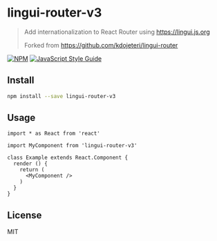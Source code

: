 # lingui-router-v3

> Add internationalization to React Router using https://lingui.js.org
>
> Forked from https://github.com/kdojeteri/lingui-router

[![NPM](https://img.shields.io/npm/v/lingui-router.svg)](https://www.npmjs.com/package/lingui-router) [![JavaScript Style Guide](https://img.shields.io/badge/code_style-standard-brightgreen.svg)](https://standardjs.com)

## Install

```bash
npm install --save lingui-router-v3
```

## Usage

```tsx
import * as React from 'react'

import MyComponent from 'lingui-router-v3'

class Example extends React.Component {
  render () {
    return (
      <MyComponent />
    )
  }
}
```

## License

MIT
